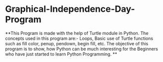 # Graphical-Independence-Day-Program
**This Program is made with the help of Turtle module in Python. The concepts used in this program are:- Loops, Basic use of Turtle functions such as fill color, penup, pendown, begin fill, etc.
The objective of this program is to show, how Python can be much interesting for the Beginners who have just started to learn Python Programming. **
